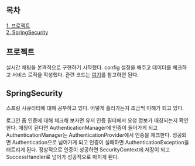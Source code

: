 ## 목차
[1. 프로젝트](#프로젝트)   
[2. SpringSecurity](#springsecurity)   

## 프로젝트
실시간 채팅을 본격적으로 구현하기 시작했다. config 설정을 해주고 데이터를 체크하고 서비스 로직을 작성했다. 관련 코드는 [여기](https://github.com/ohju96/Refactoring-SPM/commit/2bb330e4c21f5a81480a70274778eb6c60d36338)를 참고하면 된다.

## SpringSecurity
스프링 시큐리티에 대해 공부하고 있다. 어떻게 흘러가는지 조금씩 이해가 되고 있다.

로그인 폼 인증에 대해 체크해 보자면 유저 인증 필터에서 요청 정보가 매칭되는지 확인한다. 매칭이 된다면 AuthenticationManager에 인증이 들어가게 되고 AuthenticationManager는 AuthenticationProvider에서 인증을 체크한다. 성공되면 Authentication으로 넘어가게 되고 인증이 실패하면 AuthenticationException을 터트리게 된다. 정상적으로 인증이 성공하면 SecurityContext에 저장이 되고 SuccessHandler로 넘어가 성공적으로 마치게 된다. 